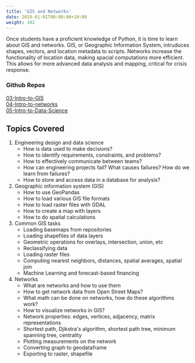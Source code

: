 ```yaml
---
title: 'GIS and Networks'
date: 2019-01-01T00:00:00+10:00
weight: 102
---
```


Once students have a proficient knowledge of Python, it is time to learn about GIS and networks. GIS, or Geographic Information System, intruduces shapes, vectors, and location metadata to scripts. Networks increase the functionality of location data, making spacial computations more efficient. This allows for more advanced data analysis and mapping, critical for crisis response. 

### Github Repos

[03-Intro-to-GIS](https://github.com/bwsi-hadr/03-Intro-to-GIS)  
[04-Intro-to-networks](https://github.com/bwsi-hadr/04-Intro-to-networks)  
[05-Intro-to-Data-Science](https://github.com/bwsi-hadr/05-Intro-to-Data-Science)

## Topics Covered

1. Engineering design and data science
   * How is data used to make decisions?
   * How to identify requirements, constraints, and problems?
   * How to effectively communicate between teams?
   * How can engineering projects fail? What causes failures? How do we learn from failures?
   * How to store and access data in a database for analysis?
2. Geographic information system (GIS)
   * How to use GeoPandas
   * How to load various GIS file formats
   * How to load raster files with GDAL
   * How to create a map with layers
   * How to do spatial calculations
3. Common GIS tasks
   * Loading basemaps from repositories
   * Loading shapefiles of data layers
   * Geometric operations for overlays, intersection, union, etc
   * Reclassifying data
   * Loading raster files
   * Computing nearest neighbors, distances, spatial averages, spatial join
   * Machine Learning and forecast-based financing
4. Networks
   * What are networks and how to use them
   * How to get network data from Open Street Maps?
   * What math can be done on networks, how do these algorithms work?
   * How to visualize networks in GIS?
   * Network properties: edges, vertices, adjacency, matrix representations
   * Shortest path, Djikstra&#39;s algorithm, shortest path tree, minimum spanning tree, centrality
   * Plotting measurements on the network
   * Converting graph to geodataframe
   * Exporting to raster, shapefile